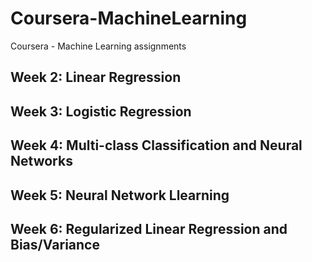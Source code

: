 # Coursera-MachineLearning
Coursera - Machine Learning assignments

## Week 2: Linear Regression

## Week 3: Logistic Regression

## Week 4: Multi-class Classification and Neural Networks

## Week 5: Neural Network Llearning

## Week 6: Regularized Linear Regression and Bias/Variance


